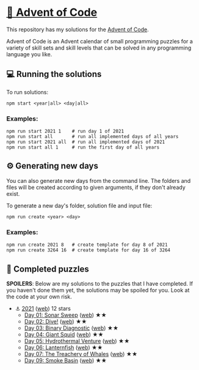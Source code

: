 # [🎄 Advent of Code](https://adventofcode.com/)

This repository has my solutions for the [Advent of Code](https://adventofcode.com/).

Advent of Code is an Advent calendar of small programming puzzles for a variety of skill sets and skill levels that can be solved in any programming language you like.

## 💻 Running the solutions

To run solutions:

```
npm start <year|all> <day|all>
```

### Examples:

```
npm run start 2021 1    # run day 1 of 2021
npm run start all       # run all implemented days of all years
npm run start 2021 all  # run all implemented days of 2021
npm run start all 1     # run the first day of all years
```

## ⚙ Generating new days

You can also generate new days from the command line. The folders and files will be created according to given arguments, if they don't already exist.

To generate a new day's folder, solution file and input file:

```
npm run create <year> <day>
```

### Examples:

```
npm run create 2021 8   # create template for day 8 of 2021
npm run create 3264 16  # create template for day 16 of 3264
```

## 🧩 Completed puzzles

**SPOILERS**: Below are my solutions to the puzzles that I have completed. If you haven't done them yet, the solutions may be spoiled for you. Look at the code at your own risk.

- ⚓ [2021](years/2021) ([web](https://adventofcode.com/2021)) 12 stars
  - [Day 01: Sonar Sweep](years/2021/solutions/day-01) ([web](https://adventofcode.com/2021/day/1)) ★★
  - [Day 02: Dive!](years/2021/solutions/day-02) ([web](https://adventofcode.com/2021/day/2)) ★★
  - [Day 03: Binary Diagnostic](years/2021/solutions/day-03) ([web](https://adventofcode.com/2021/day/3)) ★★
  - [Day 04: Giant Squid](years/2021/solutions/day-04) ([web](https://adventofcode.com/2021/day/4)) ★★
  - [Day 05: Hydrothermal Venture](years/2021/solutions/day-05) ([web](https://adventofcode.com/2021/day/5)) ★★
  - [Day 06: Lanternfish](years/2021/solutions/day-06) ([web](https://adventofcode.com/2021/day/6)) ★★
  - [Day 07: The Treachery of Whales](years/2021/solutions/day-07) ([web](https://adventofcode.com/2021/day/7)) ★★
  - [Day 09: Smoke Basin](years/2021/solutions/day-09) ([web](https://adventofcode.com/2021/day/9)) ★★
